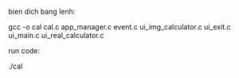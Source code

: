 
bien dich bang lenh:

gcc -o cal cal.c app_manager.c event.c ui_img_calculator.c ui_exit.c ui_main.c ui_real_calculator.c

run code:

./cal
